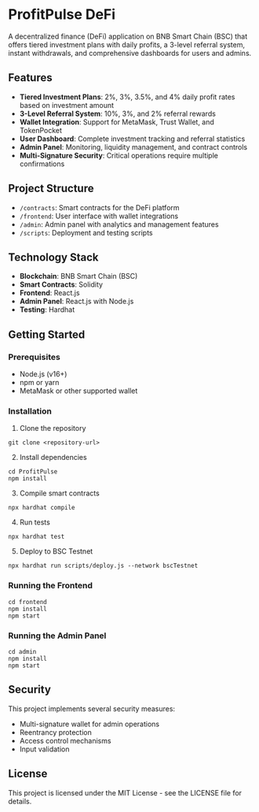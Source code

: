 # ProfitPulse DeFi

A decentralized finance (DeFi) application on BNB Smart Chain (BSC) that offers tiered investment plans with daily profits, a 3-level referral system, instant withdrawals, and comprehensive dashboards for users and admins.

## Features

- **Tiered Investment Plans**: 2%, 3%, 3.5%, and 4% daily profit rates based on investment amount
- **3-Level Referral System**: 10%, 3%, and 2% referral rewards
- **Wallet Integration**: Support for MetaMask, Trust Wallet, and TokenPocket
- **User Dashboard**: Complete investment tracking and referral statistics
- **Admin Panel**: Monitoring, liquidity management, and contract controls
- **Multi-Signature Security**: Critical operations require multiple confirmations

## Project Structure

- `/contracts`: Smart contracts for the DeFi platform
- `/frontend`: User interface with wallet integrations
- `/admin`: Admin panel with analytics and management features
- `/scripts`: Deployment and testing scripts

## Technology Stack

- **Blockchain**: BNB Smart Chain (BSC)
- **Smart Contracts**: Solidity
- **Frontend**: React.js
- **Admin Panel**: React.js with Node.js
- **Testing**: Hardhat

## Getting Started

### Prerequisites

- Node.js (v16+)
- npm or yarn
- MetaMask or other supported wallet

### Installation

1. Clone the repository
```
git clone <repository-url>
```

2. Install dependencies
```
cd ProfitPulse
npm install
```

3. Compile smart contracts
```
npx hardhat compile
```

4. Run tests
```
npx hardhat test
```

5. Deploy to BSC Testnet
```
npx hardhat run scripts/deploy.js --network bscTestnet
```

### Running the Frontend

```
cd frontend
npm install
npm start
```

### Running the Admin Panel

```
cd admin
npm install
npm start
```

## Security

This project implements several security measures:
- Multi-signature wallet for admin operations
- Reentrancy protection
- Access control mechanisms
- Input validation

## License

This project is licensed under the MIT License - see the LICENSE file for details.
